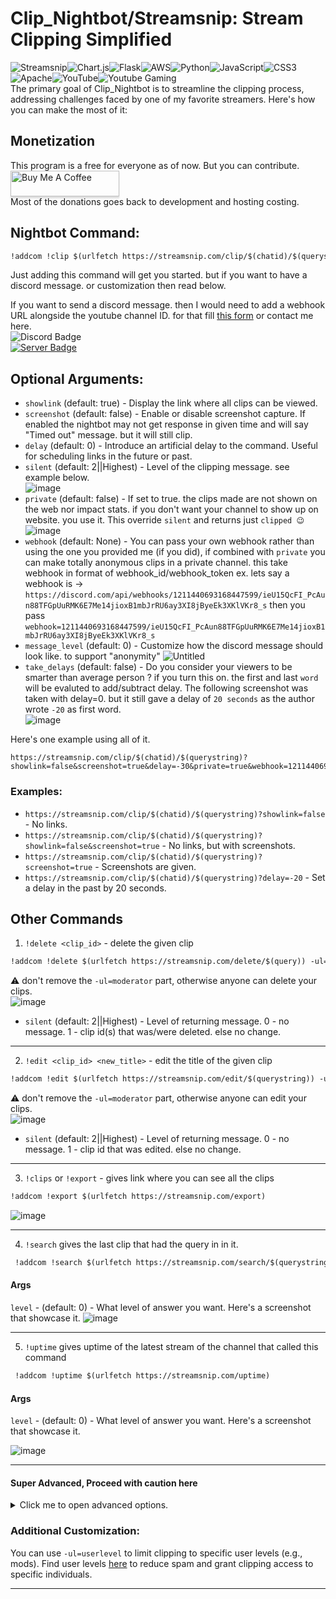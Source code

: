 # Clip_Nightbot/Streamsnip: Stream Clipping Simplified
![Streamsnip](https://cronitor.io/badges/l4zGl5/production/rOa5oshJWmlCgt3t1OQ4Yh5xXGc.svg)![Chart.js](https://img.shields.io/badge/chart.js-F5788D.svg?style=Flat&logo=chart.js&logoColor=white)![Flask](https://img.shields.io/badge/flask-%23000.svg?style=Flat&logo=flask&logoColor=white)![AWS](https://img.shields.io/badge/AWS-%23FF9900.svg?style=Flat&logo=amazon-aws&logoColor=white)![Python](https://img.shields.io/badge/python-3670A0?style=Flat&logo=python&logoColor=ffdd54)![JavaScript](https://img.shields.io/badge/javascript-%23323330.svg?style=Flat&logo=javascript&logoColor=%23F7DF1E)![CSS3](https://img.shields.io/badge/css3-%231572B6.svg?style=Flat&logo=css3&logoColor=white)![Apache](https://img.shields.io/badge/apache-%23D42029.svg?style=Flat&logo=apache&logoColor=white)![YouTube](https://img.shields.io/badge/YouTube-%23FF0000.svg?style=Flat&logo=YouTube&logoColor=white)![Youtube Gaming](https://img.shields.io/badge/Youtube%20Gaming-FF0000?style=Flat&logo=Youtubegaming&logoColor=white)</br>
The primary goal of Clip_Nightbot is to streamline the clipping process, addressing challenges faced by one of my favorite streamers. Here's how you can make the most of it:
## Monetization
This program is a free for everyone as of now. But you can contribute. </br>
<a href="https://surajbhari.stck.me" target="_blank"><img src="https://www.buymeacoffee.com/assets/img/custom_images/orange_img.png" alt="Buy Me A Coffee" style="height: 41px !important;width: 174px !important;box-shadow: 0px 3px 2px 0px rgba(190, 190, 190, 0.5) !important;-webkit-box-shadow: 0px 3px 2px 0px rgba(190, 190, 190, 0.5) !important;" ></a> </br>
Most of the donations goes back to development and hosting costing. 
## Nightbot Command:

```markdown
!addcom !clip $(urlfetch https://streamsnip.com/clip/$(chatid)/$(querystring))
```
Just adding this command will get you started. but if you want to have a discord message. or customization then read below.

If you want to send a discord message. then I would need to add a webhook URL alongside the youtube channel ID. for that fill [this form](https://forms.gle/NgF67HBR69CxAcvJ8) or contact me here.<br>
![Discord Badge](https://dcbadge.vercel.app/api/shield/408994955147870208) </br>
[![Server Badge](https://dcbadge.vercel.app/api/server/2XVBWK99Vy)](https://discord.gg/2XVBWK99Vy)


## Optional Arguments:

- `showlink` (default: true) - Display the link where all clips can be viewed.
- `screenshot` (default: false) - Enable or disable screenshot capture. If enabled the nightbot may not get response in given time and will say "Timed out" message. but it will still clip.
- `delay` (default: 0) - Introduce an artificial delay to the command. Useful for scheduling links in the future or past.
- `silent` (default: 2||Highest) - Level of the clipping message. see example below. </br> 
  ![image](https://github.com/SurajBhari/clip_nightbot/assets/45149585/f4e0bffa-1759-491a-ada9-c1ca4a55240b)
- `private` (default: false) - If set to true. the clips made are not shown on the web nor impact stats. if you don't want your channel to show up on website. you use it. This override `silent` and returns just ​​`clipped 😉` </br>
  ![image](https://github.com/SurajBhari/clip_nightbot/assets/45149585/42c6744e-f3d1-4335-822c-3c3713ac4ab4)
- `webhook` (default: None) - You can pass your own webhook rather than using the one you provided me (if you did), if combined with `private` you can make totally anonymous clips in a private channel.
  this take webhook in format of webhook_id/webhook_token
  ex. lets say a webhook is -> `https://discord.com/api/webhooks/1211440693168447599/ieU15QcFI_PcAun88TFGpUuRMK6E7Me14jioxB1mbJrRU6ay3XI8jByeEk3XKlVKr8_s` then you pass `webhook=1211440693168447599/ieU15QcFI_PcAun88TFGpUuRMK6E7Me14jioxB1mbJrRU6ay3XI8jByeEk3XKlVKr8_s`
- `message_level` (default: 0) - Customize how the discord message should look like. to support "anonymity"
  ![Untitled](https://github.com/SurajBhari/clip_nightbot/assets/45149585/614c15d8-d3d1-4765-ad7f-ee0a48965730)
- `take_delays` (default: false) - Do you consider your viewers to be smarter than average person ? if you turn this on. the first and last `word` will be evaluted to add/subtract delay.
  The following screenshot was taken with delay=0. but it still gave a delay of `20 seconds` as the author wrote `-20` as first word.  
  ![image](https://github.com/SurajBhari/clip_nightbot/assets/45149585/361dac19-192a-4a75-aa8f-0d94a480790d)


Here's one example using all of it.
```
https://streamsnip.com/clip/$(chatid)/$(querystring)?showlink=false&screenshot=true&delay=-30&private=true&webhook=1211440693168447599/ieU15QcFI_PcAun88TFGpUuRMK6E7Me14jioxB1mbJrRU6ay3XI8jByeEk3XKlVKr8_s&message_level=3&take_delays=true
```

### Examples:
- `https://streamsnip.com/clip/$(chatid)/$(querystring)?showlink=false` - No links.
- `https://streamsnip.com/clip/$(chatid)/$(querystring)?showlink=false&screenshot=true` - No links, but with screenshots.
- `https://streamsnip.com/clip/$(chatid)/$(querystring)?screenshot=true` - Screenshots are given.
- `https://streamsnip.com/clip/$(chatid)/$(querystring)?delay=-20` - Set a delay in the past by 20 seconds.

## Other Commands
1. `!delete <clip_id>` - delete the given clip
```markdown
!addcom !delete $(urlfetch https://streamsnip.com/delete/$(query)) -ul=moderator
```
⚠️ don't remove the `-ul=moderator` part, otherwise anyone can delete your clips. </br>
![image](https://github.com/SurajBhari/clip_nightbot/assets/45149585/35d174c8-5f3f-4bb8-a6f7-15fc59ee0c43) </br>
  - `silent` (default: 2||Highest) - Level of returning message. 0 - no message. 1 - clip id(s) that was/were deleted. else no change.
---
2. `!edit <clip_id> <new_title>` - edit the title of the given clip
```markdown
!addcom !edit $(urlfetch https://streamsnip.com/edit/$(querystring)) -ul=moderator
```
⚠️ don't remove the `-ul=moderator` part, otherwise anyone can edit your clips. </br>
![image](https://github.com/SurajBhari/clip_nightbot/assets/45149585/f76e4bc6-dc20-4fa1-b58a-e237b4f7ba8f) </br>
  - `silent` (default: 2||Highest) - Level of returning message. 0 - no message. 1 - clip id that was edited. else no change.
---
3. `!clips` or `!export` - gives link where you can see all the clips 
```markdown
!addcom !export $(urlfetch https://streamsnip.com/export)
```
![image](https://github.com/SurajBhari/clip_nightbot/assets/45149585/7d72988e-0ab0-46a1-b7cb-0183e542eb2d)

---
4. `!search` gives the last clip that had the query in in it.
```markdown
 !addcom !search $(urlfetch https://streamsnip.com/search/$(querystring))
```
  #### Args
  `level` - (default: 0) - What level of answer you want. Here's a screenshot that showcase it. 
  ![image](https://github.com/SurajBhari/clip_nightbot/assets/45149585/a7601ed3-265c-427a-b749-30d70216ce2a)


---
5. `!uptime` gives uptime of the latest stream of the channel that called this command
```markdown
 !addcom !uptime $(urlfetch https://streamsnip.com/uptime)
```
  #### Args
  `level` - (default: 0) - What level of answer you want. Here's a screenshot that showcase it. 
   
  ![image](https://github.com/SurajBhari/clip_nightbot/assets/45149585/cf174b02-f95b-45b6-a1fb-b28675da8715) 
   
  --- 
#### Super Advanced, Proceed with caution here
<details>
  <summary>Click me to open advanced options.</summary>
  
  Idea from [here](https://community.nightdev.com/t/clip-command-then-have-lastclip-automatically-update/35360), You can combine !search command to give out timestamp to particular events in the stream </br>
  A combo can look like this 
  ```
  !addcom !clipkill $(urlfetch https://streamsnip.com/clip/$(chatid)/kill-automated)
  !addcom !lastkill $(urlfetch https://streamsnip.com/search/kill-automated)
  ```
  Want more advanced ? here </br>
  There is one more endpoint named `/searchx/<clip-desc>` that returns JSON of the clip with that clip-desc.</br>
  THIS IS JUST 1 EXAMPLE. SKY IS THE LIMIT HERE
  ```
  !addcom !lastkilltime $(eval clip=$(urlfetch json https://streamsnip.com/searchx/kill-automated); clip['hms'])
  ```
  returning data looks something like this </br>
  ![carbon (3)](https://github.com/SurajBhari/clip_nightbot/assets/45149585/f7709890-6959-4a25-8a6d-292c9d20e10b)
  
     
  6. `!streaminfo`  this gives streaminfo in JSON format that you can use to do some other stuff.
     data looks something like this.
     ![carbon](https://github.com/SurajBhari/clip_nightbot/assets/45149585/811ec86a-9d69-4cc3-bde5-2d2cc66bd5ac)
     
     Route is at `/stream_info`
     ```markdown
     !addcom !myid $(eval info=$(urlfetch json https://streamsnip.com/stream_info); info['author_id'])
     ```
</details>

### Additional Customization:

You can use `-ul=userlevel` to limit clipping to specific user levels (e.g., mods). Find user levels [here](https://docs.nightbot.tv/commands/commands#advanced-usage) to reduce spam and grant clipping access to specific individuals.  </br>

---
